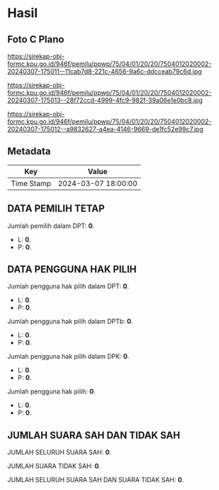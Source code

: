 # Hasil

## Foto C Plano

https://sirekap-obj-formc.kpu.go.id/946f/pemilu/ppwp/75/04/01/20/20/7504012020002-20240307-175011--11cab7d8-221c-4656-9a6c-ddcceab79c6d.jpg

https://sirekap-obj-formc.kpu.go.id/946f/pemilu/ppwp/75/04/01/20/20/7504012020002-20240307-175013--28f72ccd-4999-4fc9-982f-39a06e1e0bc8.jpg

https://sirekap-obj-formc.kpu.go.id/946f/pemilu/ppwp/75/04/01/20/20/7504012020002-20240307-175012--a9832627-a4ea-4146-9669-de1fc52e99c7.jpg


## Metadata

| Key        | Value               |
| ---------- | ------------------- |
| Time Stamp | 2024-03-07 18:00:00 |


## DATA PEMILIH TETAP

Jumlah pemilih dalam DPT: **0**.
 * L: **0**.
 * P: **0**.

## DATA PENGGUNA HAK PILIH

Jumlah pengguna hak pilih dalam DPT: **0**.
 * L: **0**.
 * P: **0**.

Jumlah pengguna hak pilih dalam DPTb: **0**.
 * L: **0**.
 * P: **0**.

Jumlah pengguna hak pilih dalam DPK: **0**.
 * L: **0**.
 * P: **0**.

Jumlah pengguna hak pilih: **0**.
 * L: **0**.
 * P: **0**.

## JUMLAH SUARA SAH DAN TIDAK SAH

JUMLAH SELURUH SUARA SAH: **0**.

JUMLAH SUARA TIDAK SAH: **0**.

JUMLAH SELURUH SUARA SAH DAN SUARA TIDAK SAH: **0**.


